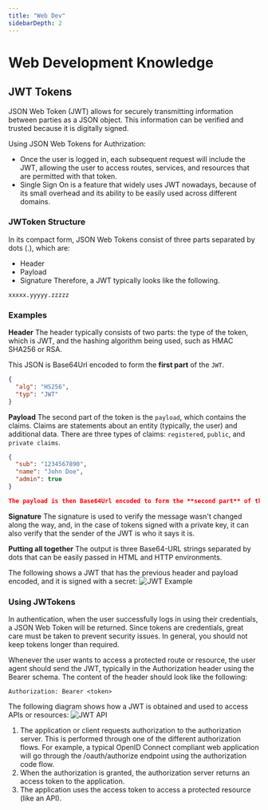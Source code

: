 ```yaml
---
title: "Web Dev"
sidebarDepth: 2
---
```


# Web Development Knowledge
## JWT Tokens
JSON Web Token (JWT) allows for securely transmitting information between parties as a JSON object. This information can be verified and trusted because it is digitally signed. 

Using JSON Web Tokens for Authrization:
- Once the user is logged in, each subsequent request will include the JWT, allowing the user to access routes, services, and resources that are permitted with that token. 
- Single Sign On is a feature that widely uses JWT nowadays, because of its small overhead and its ability to be easily used across different domains.

### JWToken Structure
In its compact form, JSON Web Tokens consist of three parts separated by dots (.), which are:

- Header
- Payload
- Signature
Therefore, a JWT typically looks like the following.

``xxxxx.yyyyy.zzzzz``

### Examples
**Header**
The header typically consists of two parts: the type of the token, which is JWT, and the hashing algorithm being used, such as HMAC SHA256 or RSA.

This JSON is Base64Url encoded to form the **first part** of the ``JWT``.
```json
{
  "alg": "HS256",
  "typ": "JWT"
}
```

**Payload**
The second part of the token is the ``payload``, which contains the claims. Claims are statements about an entity (typically, the user) and additional data. There are three types of claims: ``registered``, ``public``, and ``private claims``.

```json
{
  "sub": "1234567890",
  "name": "John Doe",
  "admin": true
}

The payload is then Base64Url encoded to form the **second part** of the JSON Web Token.
```

**Signature**
The signature is used to verify the message wasn't changed along the way, and, in the case of tokens signed with a private key, it can also verify that the sender of the JWT is who it says it is.

**Putting all together**
The output is three Base64-URL strings separated by dots that can be easily passed in HTML and HTTP environments.

The following shows a JWT that has the previous header and payload encoded, and it is signed with a secret:
![JWT Example](https://cdn.auth0.com/content/jwt/encoded-jwt3.png)

### Using JWTokens
In authentication, when the user successfully logs in using their credentials, a JSON Web Token will be returned. Since tokens are credentials, great care must be taken to prevent security issues. In general, you should not keep tokens longer than required.

Whenever the user wants to access a protected route or resource, the user agent should send the JWT, typically in the Authorization header using the Bearer schema. The content of the header should look like the following:
```
Authorization: Bearer <token>
```
The following diagram shows how a JWT is obtained and used to access APIs or resources:
![JWT API](https://cdn2.auth0.com/docs/media/articles/api-auth/client-credentials-grant.png)

1. The application or client requests authorization to the authorization server. This is performed through one of the different authorization flows. For example, a typical OpenID Connect compliant web application will go through the /oauth/authorize endpoint using the authorization code flow.
2. When the authorization is granted, the authorization server returns an access token to the application.
3. The application uses the access token to access a protected resource (like an API).